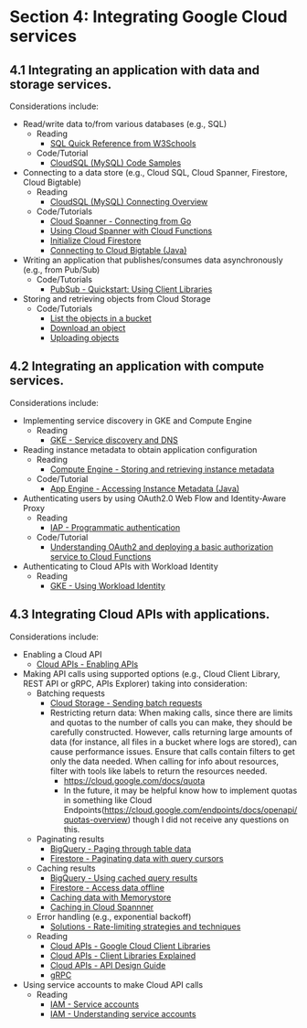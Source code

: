 # Section 4: Integrating Google Cloud services

## 4.1 Integrating an application with data and storage services.

Considerations include:

* Read/write data to/from various databases (e.g., SQL)
   * Reading
      * [SQL Quick Reference from W3Schools](https://www.w3schools.com/sql/sql_quickref.asp)
   * Code/Tutorial
      * [CloudSQL (MySQL) Code Samples](https://cloud.google.com/sql/docs/mysql#code-samples)
* Connecting to a data store (e.g., Cloud SQL, Cloud Spanner, Firestore, Cloud Bigtable)
   * Reading
      * [CloudSQL (MySQL) Connecting Overview](https://cloud.google.com/sql/docs/mysql/connect-overview#:~:text=The%20Cloud%20SQL%20proxy%20allows,for%20a%20Cloud%20SQL%20instance.)
   * Code/Tutorials
      * [Cloud Spanner - Connecting from Go](https://cloud.google.com/spanner/docs/getting-started/go#create_a_database_client)
      * [Using Cloud Spanner with Cloud Functions](https://cloud.google.com/spanner/docs/use-cloud-functions)
      * [Initialize Cloud Firestore](https://firebase.google.com/docs/firestore/quickstart#initialize)
      * [Connecting to Cloud Bigtable (Java)](https://cloud.google.com/bigtable/docs/hbase-connecting)
* Writing an application that publishes/consumes data asynchronously (e.g., from Pub/Sub)
   * Code/Tutorials
      * [PubSub - Quickstart: Using Client Libraries](https://cloud.google.com/pubsub/docs/quickstart-client-libraries)
* Storing and retrieving objects from Cloud Storage
   * Code/Tutorials
      * [List the objects in a bucket](https://cloud.google.com/storage/docs/samples/storage-list-files)
      * [Download an object](https://cloud.google.com/storage/docs/samples/storage-download-file)
      * [Uploading objects](https://cloud.google.com/storage/docs/uploading-objects#storage-upload-object-code-sample)

## 4.2 Integrating an application with compute services.

Considerations include:

* Implementing service discovery in GKE and Compute Engine
   * Reading
      * [GKE - Service discovery and DNS](https://cloud.google.com/kubernetes-engine/docs/concepts/service-discovery)
* Reading instance metadata to obtain application configuration
   * Reading
      * [Compute Engine - Storing and retrieving instance metadata](https://cloud.google.com/compute/docs/storing-retrieving-metadata)
   * Code/Tutorial
      * [App Engine - Accessing Instance Metadata (Java)](https://cloud.google.com/appengine/docs/standard/java/accessing-instance-metadata)
* Authenticating users by using OAuth2.0 Web Flow and Identity-Aware Proxy
   * Reading
      * [IAP - Programmatic authentication](https://cloud.google.com/iap/docs/authentication-howto)
   * Code/Tutorial
      * [Understanding OAuth2 and deploying a basic authorization service to Cloud Functions](https://cloud.google.com/community/tutorials/understanding-oauth2-and-deploy-a-basic-auth-srv-to-cloud-functions)
* Authenticating to Cloud APIs with Workload Identity
   * Reading
      * [GKE - Using Workload Identity](https://cloud.google.com/kubernetes-engine/docs/how-to/workload-identity)

## 4.3 Integrating Cloud APIs with applications.

Considerations include:

* Enabling a Cloud API
   * [Cloud APIs - Enabling APIs](https://cloud.google.com/apis/docs/getting-started#enabling_apis)
* Making API calls using supported options (e.g., Cloud Client Library, REST API or gRPC, APIs Explorer) taking into consideration:
   * Batching requests
      * [Cloud Storage - Sending batch requests](https://cloud.google.com/storage/docs/json_api/v1/how-tos/batch)
      * Restricting return data: When making calls, since there are limits and quotas to the number of calls you can make, they should be carefully constructed. However, calls returning large amounts of data (for instance, all files in a bucket where logs are stored), can cause performance issues. Ensure that calls contain filters to get only the data needed. When calling for info about resources, filter with tools like labels to return the resources needed.
         * https://cloud.google.com/docs/quota
         * In the future, it may be helpful know how to implement quotas in something like Cloud Endpoints(https://cloud.google.com/endpoints/docs/openapi/quotas-overview)  though I did not receive any questions on this.
   * Paginating results
      * [BigQuery - Paging through table data](https://cloud.google.com/bigquery/docs/paging-results)
      * [Firestore - Paginating data with query cursors](https://cloud.google.com/firestore/docs/query-data/query-cursors)
   * Caching results
      * [BigQuery - Using cached query results](https://cloud.google.com/bigquery/docs/cached-results)
      * [Firestore - Access data offline](https://firebase.google.com/docs/firestore/manage-data/enable-offline)
      * [Caching data with Memorystore](https://firebase.google.com/docs/firestore/manage-data/enable-offline)
      * [Caching in Cloud Spannner](https://cloud.google.com/spanner/docs/whitepapers/life-of-query#caching)
   * Error handling (e.g., exponential backoff)
      * [Solutions - Rate-limiting strategies and techniques](https://cloud.google.com/solutions/rate-limiting-strategies-techniques)
   * Reading
      * [Cloud APIs - Google Cloud Client Libraries](https://cloud.google.com/apis/docs/cloud-client-libraries)
      * [Cloud APIs - Client Libraries Explained](https://cloud.google.com/apis/docs/client-libraries-explained)
      * [Cloud APIs - API Design Guide](https://cloud.google.com/apis/design)
      * [gRPC](https://grpc.io/)
* Using service accounts to make Cloud API calls
   * Reading
      * [IAM - Service accounts](https://cloud.google.com/iam/docs/service-accounts)
      * [IAM - Understanding service accounts](https://cloud.google.com/iam/docs/understanding-service-accounts)
      